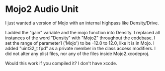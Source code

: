 # Mojo2 Audio Unit

I just wanted a version of Mojo with an internal highpass like Density/Drive. 

I added the "gain" variable and the mojo function into Density. I replaced all instances of the word "Density" with "Mojo2" throughout the codebase. I set the range of parameter1 ('Mojo') to be -12.0 to 12.0, like it is in Mojo. I added "uint32_t fpd" as a private member in the class access modifiers. I did not alter any plist files, nor any of the files inside Mojo2.xcodeproj. 

Would this work if you compiled it? I don't have xcode.
